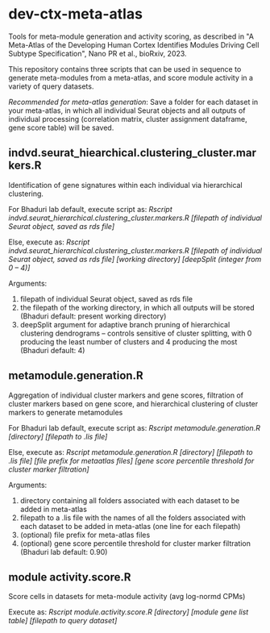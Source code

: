 # dev-ctx-meta-atlas

Tools for meta-module generation and activity scoring, as described in "A Meta-Atlas of the Developing Human Cortex Identifies Modules Driving Cell Subtype Specification", Nano PR et al., bioRxiv, 2023.

This repository contains three scripts that can be used in sequence to generate meta-modules from a meta-atlas, and score module activity in a variety of query datasets.

*Recommended for meta-atlas generation*: Save a folder for each dataset in your meta-atlas, in which all individual Seurat objects and all outputs of individual processing (correlation matrix, cluster assignment dataframe, gene score table) will be saved.

## indvd.seurat_hiearchical.clustering_cluster.markers.R
Identification of gene signatures within each individual via hierarchical clustering.

For Bhaduri lab default, execute script as:
*Rscript indvd.seurat_hierarchical.clustering_cluster.markers.R [filepath of individual Seurat object, saved as rds file]*

Else, execute as: 
*Rscript indvd.seurat_hierarchical.clustering_cluster.markers.R [filepath of individual Seurat object, saved as rds file] [working directory] [deepSplit (integer from 0 – 4)]*

Arguments: 
1. filepath of individual Seurat object, saved as rds file 
2. the filepath of the working directory, in which all outputs will be stored (Bhaduri default: present working directory) 
3. deepSplit argument for adaptive branch pruning of hierarchical clustering dendrograms – controls sensitive of cluster splitting, with 0 producing the least number of clusters and 4 producing the most (Bhaduri default: 4)

## metamodule.generation.R
Aggregation of individual cluster markers and gene scores, filtration of cluster markers based on gene score, and hierarchical clustering of cluster markers to generate metamodules

For Bhaduri lab default, execute script as:
*Rscript metamodule.generation.R [directory] [filepath to .lis file]*

Else, execute as:
*Rscript metamodule.generation.R [directory] [filepath to .lis file] [file prefix for metaatlas files] [gene score percentile threshold for cluster marker filtration]*

Arguments: 
1. directory containing all folders associated with each dataset to be added in meta-atlas
2. filepath to a .lis file with the names of all the folders associated with each dataset to be added in meta-atlas (one line for each filepath)
3. (optional) file prefix for meta-atlas files
4. (optional) gene score percentile threshold for cluster marker filtration (Bhaduri lab default: 0.90)

## module activity.score.R
Score cells in datasets for meta-module activity (avg log-normd CPMs)

Execute as:
*Rscript module.activity.score.R [directory] [module gene list table] [filepath to query dataset]* 



